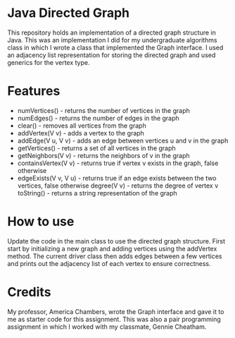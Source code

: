 # Java Directed Graph 
This repository holds an implementation of a directed graph structure in Java. This was an implementation I did for my undergraduate algorithms class in which I wrote a class that implemented the Graph interface. I used an adjacency list representation for storing the directed graph and used generics for the vertex type. 

# Features 
- numVertices() - returns the number of vertices in the graph
- numEdges() - returns the number of edges in the graph
- clear() - removes all vertices from the graph
- addVertex(V v) - adds a vertex to the graph
- addEdge(V u, V v) - adds an edge between vertices u and v in the graph
- getVertices() - returns a set of all vertices in the graph
- getNeighbors(V v) - returns the neighbors of v in the graph
- containsVertex(V v) - returns true if vertex v exists in the graph, false otherwise
- edgeExists(V v, V u) - returns true if an edge exists between the two vertices, false otherwise
degree(V v) - returns the degree of vertex v
toString() - returns a string representation of the graph

# How to use
Update the code in the main class to use the directed graph structure. First start by initializing a new graph and adding vertices using the addVertex method. The current driver class then adds edges between a few vertices and prints out the adjacency list of each vertex to ensure correctness.

# Credits
My professor, America Chambers, wrote the Graph interface and gave it to me as starter code for this assignment. This was also a pair programming assignment in which I worked with my classmate, Gennie Cheatham.

